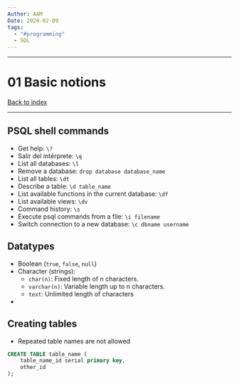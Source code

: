 ```yaml
---
Author: AAM
Date: 2024-02-09
tags:
  - "#programming"
  - SQL
---
```


---
# 01 Basic notions

[Back to index](Programming/SQL/SQL.md)

---

## PSQL shell commands

- Get help: `\?`
- Salir del intérprete: `\q` 
- List all databases: `\l`
- Remove a database: `drop database database_name`
- List all tables: `\dt`
- Describe a table: `\d table_name`
- List available functions in the current database: `\df`
- List available views: `\dv`
- Command history: `\s`
- Execute psql commands from a file: `\i filename`
- Switch connection to a new database: `\c dbname username`


## Datatypes

- Boolean (`true`, `false`, `null`)
- Character (strings):
	- `char(n)`: Fixed length of n characters.
	- `varchar(n)`: Variable length up to n characters.
	- `text`: Unlimited length of characters
- 

## Creating tables

- Repeated table names are not allowed

```sql
CREATE TABLE table_name (
	table_name_id serial primary key,
	other_id 
);
```
